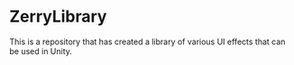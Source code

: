# ZerryLibrary
This is a repository that has created a library of various UI effects that can be used in Unity.
